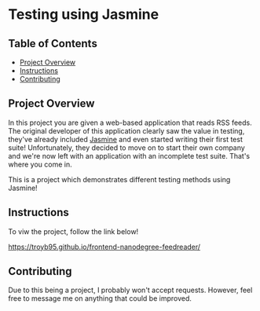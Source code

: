 # Testing using Jasmine

## Table of Contents
* [Project Overview](#Project_Overview)
* [Instructions](#instructions)
* [Contributing](#contributing)


## Project Overview
In this project you are given a web-based application that reads RSS feeds. The original developer of this application clearly saw the value in testing, they've already included [Jasmine](http://jasmine.github.io/) and even started writing their first test suite! Unfortunately, they decided to move on to start their own company and we're now left with an application with an incomplete test suite. That's where you come in.

This is a project which demonstrates different testing methods using Jasmine! 


## Instructions
To viw the project, follow the link below!

https://troyb95.github.io/frontend-nanodegree-feedreader/


## Contributing
Due to this being a project, I probably won't accept requests. However, feel free to message me on anything that could be improved.
